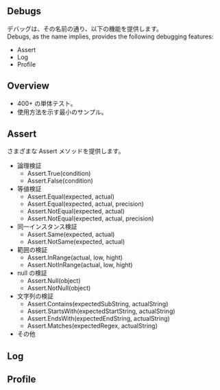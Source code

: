 ## Debugs
デバッグは、その名前の通り、以下の機能を提供します。  
Debugs, as the name implies, provides the following debugging features:  
* Assert
* Log
* Profile

## Overview
* 400+ の単体テスト。
* 使用方法を示す最小のサンプル。


## Assert
さまざまな Assert メソッドを提供します。
* 論理検証
  * Assert.True(condition)
  * Assert.False(condition)
* 等値検証
  * Assert.Equal(expected, actual)
  * Assert.Equal(expected, actual, precision)
  * Assert.NotEqual(expected, actual)
  * Assert.NotEqual(expected, actual, precision)
* 同一インスタンス検証
  * Assert.Same(expected, actual)
  * Assert.NotSame(expected, actual)
* 範囲の検証
  * Assert.InRange(actual, low, hight)
  * Assert.NotInRange(actual, low, hight)
* null の検証
  * Assert.Null(object)
  * Assert.NotNull(object)
* 文字列の検証
  * Assert.Contains(expectedSubString, actualString)
  * Assert.StartsWith(expectedStartString, actualString)
  * Assert.EndsWith(expectedEndString, actualString)
  * Assert.Matches(expectedRegex, actualString)
* その他
  
## Log  
## Profile
